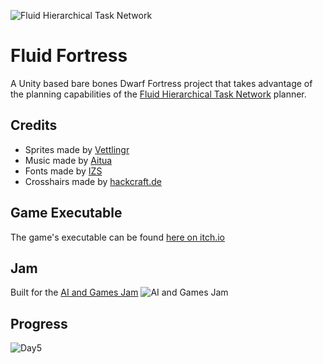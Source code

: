 ![Fluid Hierarchical Task Network](https://i.imgur.com/xKfIV0f.png)
# Fluid Fortress
A Unity based bare bones Dwarf Fortress project that takes advantage of the planning capabilities of the [Fluid Hierarchical Task Network](https://github.com/ptrefall/fluid-hierarchical-task-network) planner.

## Credits
* Sprites made by [Vettlingr](http://www.bay12forums.com/smf/index.php?topic=172078.0)
* Music made by [Aitua](https://freemusicarchive.org/music/Aitua/Elements/)
* Fonts made by [IZS](http://www.izscomic.com/2012/06/dwarf-fortress-ttf-font-download/)
* Crosshairs made by [hackcraft.de](https://opengameart.org/content/crosshairs-and-reticles)

## Game Executable
The game's executable can be found [here on itch.io](https://ptrefall.itch.io/fluid-fortress)

## Jam
Built for the [AI and Games Jam](https://itch.io/jam/aiandgames-2021)
![AI and Games Jam](https://img.itch.zone/aW1hZ2UyL2phbS8yOTc2NDYvNTYxNTQ2MC5wbmc=/original/a6Wrkp.png)

## Progress
![Day5](https://i.imgur.com/Y01KDRW.png)
